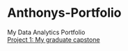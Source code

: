 # Anthonys-Portfolio
My Data Analytics Portfolio  
[Project 1: My graduate capstone](https://github.com/amarcolongo/Capstone/tree/main)
